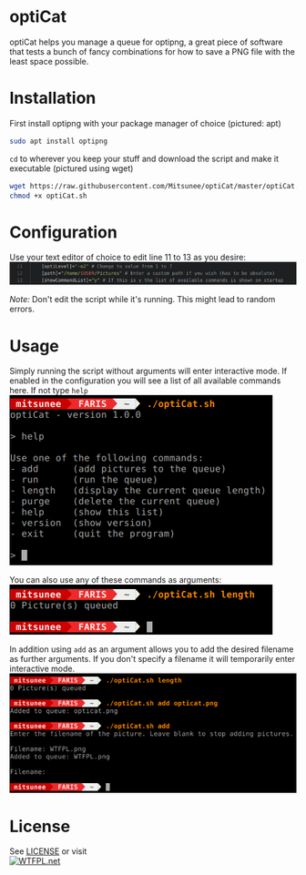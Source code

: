 # optiCat

optiCat helps you manage a queue for optipng, a great piece of software that tests a bunch of fancy combinations for how to save a PNG file with the least space possible.

# Installation

First install optipng with your package manager of choice (pictured: apt)

```bash
sudo apt install optipng
```

`cd` to wherever you keep your stuff and download the script and make it executable (pictured using wget)

```bash
wget https://raw.githubusercontent.com/Mitsunee/optiCat/master/optiCat.sh
chmod +x optiCat.sh
```

# Configuration

Use your text editor of choice to edit line 11 to 13 as you desire:  
![config](https://raw.githubusercontent.com/Mitsunee/optiCat/master/.guide/config.png)

*Note:* Don't edit the script while it's running. This might lead to random errors.

# Usage

Simply running the script without arguments will enter interactive mode. If enabled in the configuration you will see a list of all available commands here. If not type `help`  
![help](https://raw.githubusercontent.com/Mitsunee/optiCat/master/.guide/help.png)

You can also use any of these commands as arguments:  
![args](https://raw.githubusercontent.com/Mitsunee/optiCat/master/.guide/args.png)

In addition using `add` as an argument allows you to add the desired filename as further arguments. If you don't specify a filename it will temporarily enter interactive mode.
![add](https://raw.githubusercontent.com/Mitsunee/optiCat/master/.guide/add.png)

# License

See [LICENSE](LICENSE) or visit  
[![WTFPL](http://www.wtfpl.net/wp-content/uploads/2012/12/wtfpl-badge-1.png).net](http://www.wtfpl.net/)

